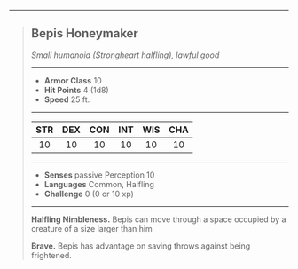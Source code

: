 ***
> ## Bepis Honeymaker
> *Small humanoid (Strongheart halfling), lawful good*
> 
> ***
> 
> - **Armor Class** 10
> - **Hit Points** 4 (1d8)
> - **Speed** 25 ft.
> 
> ***
> 
> |STR|DEX|CON|INT|WIS|CHA|
> |:---:|:---:|:---:|:---:|:---:|:---:|
> |10|10|10|10|10|10|
> 
> ***
> 
> - **Senses** passive Perception 10
> - **Languages** Common, Halfling
> - **Challenge** 0 (0 or 10 xp)
> 
> ***
> 
> **Halfling Nimbleness.** Bepis can move through a space occupied by a creature of a size larger than him
> 
> **Brave.** Bepis has advantage on saving throws against being frightened.